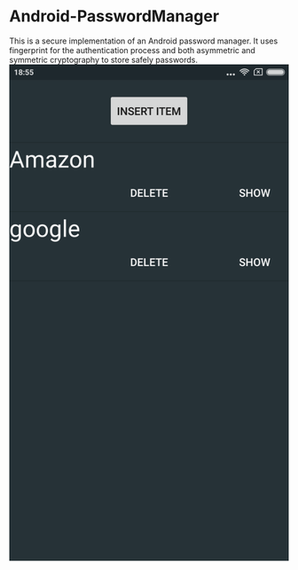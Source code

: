 # Android-PasswordManager
This is a secure implementation of an Android password manager. It uses fingerprint for the authentication process and both asymmetric and symmetric cryptography to store safely passwords.
![Home](https://github.com/adricarda/Android-PasswordManager/blob/master/home.png)
